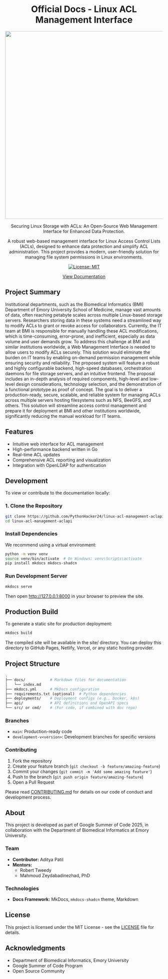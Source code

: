 <div align="center">

# Official Docs - Linux ACL Management Interface  

<img width="600" hegith="600" src="https://github.com/user-attachments/assets/a1625f58-0cd8-4df9-babc-31547b18d55a">

Securing Linux Storage with ACLs: An Open-Source Web Management Interface for Enhanced Data Protection.

A robust web-based management interface for Linux Access Control Lists (ACLs), designed to enhance data protection and simplify ACL administration. This project provides a modern, user-friendly solution for managing file system permissions in Linux environments.

[![License: MIT](https://img.shields.io/badge/License-MIT-yellow.svg)](https://opensource.org/licenses/MIT)

[View Documentation](https://pythonhacker24.github.io/linux-acl-management/)

</div>

## Project Summary 

Institutional departments, such as the Biomedical Informatics (BMI) Department of Emory University School of Medicine, manage vast amounts of data, often reaching petabyte scales across multiple Linux-based storage servers. Researchers storing data in these systems need a streamlined way to modify ACLs to grant or revoke access for collaborators. Currently, the IT team at BMI is responsible for manually handling these ACL modifications, which is time-consuming, error-prone, and inefficient, especially as data volume and user demands grow. To address this challenge at BMI and similar institutions worldwide, a Web Management Interface is needed to allow users to modify ACLs securely. This solution would eliminate the burden on IT teams by enabling on-demand permission management while ensuring security and reliability. The proposed system will feature a robust and highly configurable backend, high-speed databases, orchestration daemons for file storage servers, and an intuitive frontend. The proposal includes an in-depth analysis of required components, high-level and low-level design considerations, technology selection, and the demonstration of a functional prototype as proof of concept. The goal is to deliver a production-ready, secure, scalable, and reliable system for managing ACLs across multiple servers hosting filesystems such as NFS, BeeGFS, and others. This solution will streamline access control management and prepare it for deployment at BMI and other institutions worldwide, significantly reducing the manual workload for IT teams.

## Features

- Intuitive web interface for ACL management
- High-performance backend written in Go
- Real-time ACL updates
- Comprehensive ACL reporting and visualization
- Integration with OpenLDAP for authentication

## Development

To view or contribute to the documentation locally:

### 1. Clone the Repository

```bash
git clone https://github.com/PythonHacker24/linux-acl-management-aclapi.git
cd linux-acl-management-aclapi
```

### Install Dependencies

We recommend using a virtual environment:

```bash
python -m venv venv
source venv/bin/activate  # On Windows: venv\Scripts\activate
pip install mkdocs mkdocs-shadcn
```

### Run Development Server

```bash
mkdocs serve
```

Then open http://127.0.0.1:8000 in your browser to preview the site.

## Production Build

To generate a static site for production deployment:

```bash
mkdocs build
```

The compiled site will be available in the site/ directory. You can deploy this directory to GitHub Pages, Netlify, Vercel, or any static hosting provider.

## Project Structure

```graphql
.
├── docs/           # Markdown files for documentation
│   └── index.md
├── mkdocs.yml      # MkDocs configuration
├── requirements.txt (optional)  # Python dependencies
├── deployments/    # Deployment configs (e.g., Docker, k8s)
├── api/            # API definitions and OpenAPI specs
└── src/ or cmd/    # (For code, if combined with doc repo)
```

### Branches

- `main`: Production-ready code
- `development-v<version>`: Development branches for specific versions

### Contributing

1. Fork the repository
2. Create your feature branch (`git checkout -b feature/amazing-feature`)
3. Commit your changes (`git commit -m 'Add some amazing feature'`)
4. Push to the branch (`git push origin feature/amazing-feature`)
5. Open a Pull Request

Please read [CONTRIBUTING.md](CONTRIBUTING.md) for details on our code of conduct and development process.

## About

This project is developed as part of Google Summer of Code 2025, in collaboration with the Department of Biomedical Informatics at Emory University.

### Team

- **Contributor:** Aditya Patil
- **Mentors:** 
  - Robert Tweedy
  - Mahmoud Zeydabadinezhad, PhD

### Technologies

- **Docs Framework:** MkDocs, `mkdocs-shadcn` theme, Markdown

## License

This project is licensed under the MIT License - see the [LICENSE](LICENSE) file for details.

## Acknowledgments

- Department of Biomedical Informatics, Emory University
- Google Summer of Code Program
- Open Source Community

